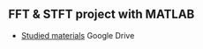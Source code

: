 ## FFT & STFT project with MATLAB

* [Studied materials](https://drive.google.com/drive/folders/11lGXuAztFC1xyBDiJDGah1NczCsUxCoK) Google Drive
